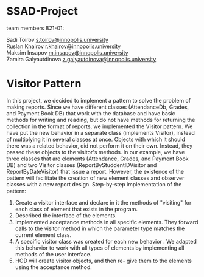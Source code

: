 # SSAD-Project 
team members B21-01:

Sadi Toirov s.toirov@innopolis.university         
Ruslan Khairov r.khairov@innopolis.university             
Maksim Insapov m.insapov@innopolis.university        
Zamira Galyautdinova z.galyautdinova@innopolis.university 

# Visitor Pattern
In this project, we decided to implement a pattern to solve the problem of making reports. Since we have different classes (AttendanceDb, Grades, and Payment Book DB) that work with the database and have basic methods for writing and reading, but do not have methods for returning the collection in the format of reports, we implemented the Visitor pattern. We have put the new behavior
in a separate class (implements Visitor), instead of multiplying it
in several classes at once. Objects with which it should
there was a related behavior, did not perform it on their own. Instead, they passed these objects
to the visitor's methods.
In our example, we have three classes that are elements (Attendance, Grades, and Payment Book DB) and two Visitor classes (ReportByStuddentIDVisitor and ReportByDateVisitor) that issue a report. However, the existence of the pattern will facilitate the creation of new element classes and observer classes with a new report design.
Step-by-step implementation of the pattern:

1. Create a visitor interface and declare in it the methods
   of "visiting" for each class of element that
   exists in the program.
2. Described the interface of the elements.
3. Implemented acceptance methods in all specific elements.
   They forward calls to the visitor method in which the parameter type matches the current element class.
4. A specific visitor class was created for each new behavior
   . We adapted this behavior to work with
   all types of elements by implementing all methods of the user interface.
5. HOD will create visitor objects, and then re-
   give them to the elements using the acceptance method.